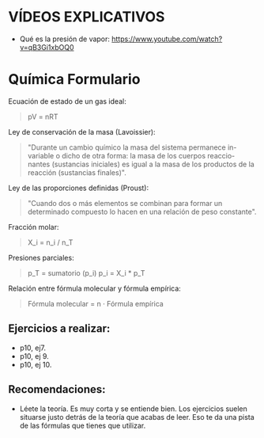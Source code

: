 # VÍDEOS EXPLICATIVOS
- Qué es la presión de vapor: https://www.youtube.com/watch?v=qB3Gi1xbOQ0

# Química Formulario

Ecuación de estado de un gas ideal:

> pV = nRT

Ley de conservación de la masa (Lavoissier):

> "Durante un cambio químico la masa del sistema permanece in-
variable o dicho de otra forma: la masa de los cuerpos reaccio-
nantes (sustancias iniciales) es igual a la masa de los productos de la reacción (sustancias finales)".

Ley de las proporciones definidas (Proust):

> "Cuando dos o más elementos se combinan para formar un determinado compuesto lo hacen en una relación de peso constante".

Fracción molar:

> X_i = n_i / n_T

Presiones parciales:

> p_T = sumatorio (p_i)
> p_i = X_i * p_T

Relación entre fórmula molecular y fórmula empírica:

> Fórmula molecular = n · Fórmula empírica

## Ejercicios a realizar:
- p10, ej7.
- p10, ej 9.
- p10, ej 10.

## Recomendaciones:
- Léete la teoría. Es muy corta y se entiende bien. Los ejercicios suelen situarse justo detrás de la teoría que acabas de leer. Eso te da una pista de las fórmulas que tienes que utilizar.